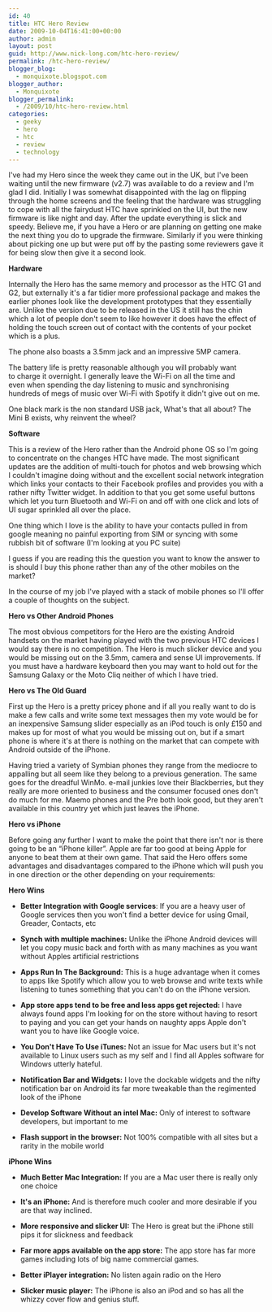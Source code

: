 ```yaml
---
id: 40
title: HTC Hero Review
date: 2009-10-04T16:41:00+00:00
author: admin
layout: post
guid: http://www.nick-long.com/htc-hero-review/
permalink: /htc-hero-review/
blogger_blog:
  - monquixote.blogspot.com
blogger_author:
  - Monquixote
blogger_permalink:
  - /2009/10/htc-hero-review.html
categories:
  - geeky
  - hero
  - htc
  - review
  - technology
---
```

I've had my Hero since the week they came out in the UK, but I've been waiting until the new firmware (v2.7) was available to do a review and I'm glad I did. Initially I was somewhat disappointed with the lag on flipping through the home screens and the feeling that the hardware was struggling to cope with all the fairydust HTC have sprinkled on the UI, but the new firmware is like night and day. After the update everything is slick and speedy. Believe me, if you have a Hero or are planning on getting one make the next thing you do to upgrade the firmware. Similarly if you were thinking about picking one up but were put off by the pasting some reviewers gave it for being slow then give it a second look.

**Hardware**

Internally the Hero has the same memory and processor as the HTC G1 and G2, but externally it's a far tidier more professional package and makes the earlier phones look like the development prototypes that they essentially are. Unlike the version due to be released in the US it still has the chin which a lot of people don't seem to like however it does have the effect of holding the touch screen out of contact with the contents of your pocket which is a plus. 

The phone also boasts a 3.5mm jack and an impressive 5MP camera.

The battery life is pretty reasonable although you will probably want  
to charge it overnight. I generally leave the Wi-Fi on all the time and  
even when spending the day listening to music and synchronising  
hundreds of megs of music over Wi-Fi with Spotify it didn't give out on me. 

One black mark is the non standard USB jack, What's that all about? The Mini B exists, why reinvent the wheel?

**Software**

This is a review of the Hero rather than the Android phone OS so I'm going to concentrate on the changes HTC have made. The most significant updates are the addition of multi-touch for photos and web browsing which I couldn't imagine doing without and the excellent social network integration which links your contacts to their Facebook profiles and provides you with a rather nifty Twitter widget. In addition to that you get some useful buttons which let you turn Bluetooth and Wi-Fi on and off with one click and lots of UI sugar sprinkled all over the place. 

One thing which I love is the ability to have your contacts pulled in from google meaning no painful exporting from SIM or syncing with some rubbish bit of software (I'm looking at you PC suite)

I guess if you are reading this the question you want to know the answer to is should I buy this phone rather than any of the other mobiles on the market?

In the course of my job I've played with a stack of mobile phones so I'll offer a couple of thoughts on the subject.

**Hero vs Other Android Phones**

The most obvious competitors for the Hero are the existing Android handsets on the market having played with the two previous HTC devices I would say there is no competition. The Hero is much slicker device and you would be missing out on the 3.5mm, camera and sense UI improvements. If you must have a hardware keyboard then you may want to hold out for the Samsung Galaxy or the Moto Cliq neither of which I have tried.

**Hero vs The Old Guard**

First up the Hero is a pretty pricey phone and if all you really want to do is make a few calls and write some text messages then my vote would be for an inexpensive Samsung slider especially as an iPod touch is only £150 and makes up for most of what you would be missing out on, but if a smart phone is where it's at there is nothing on the market that can compete with Android outside of the iPhone. 

Having tried a variety of Symbian phones they range from the mediocre to appalling but all seem like they belong to a previous generation. The same goes for the dreadful WinMo. e-mail junkies love their Blackberries, but they really are more oriented to business and the consumer focused ones don't do much for me. Maemo phones and the Pre both look good, but they aren't available in this country yet which just leaves the iPhone.

**Hero vs iPhone**

Before going any further I want to make the point that there isn't nor is there going to be an &#8220;iPhone killer&#8221;. Apple are far too good at being Apple for anyone to beat them at their own game. That said the Hero offers some advantages and disadvantages compared to the iPhone which will push you in one direction or the other depending on your requirements:

**Hero Wins**

  * **Better Integration with Google services**: If you are a heavy user of Google services then you won't find a better device for using Gmail, Greader, Contacts, etc


  * **Synch with multiple machines:** Unlike the iPhone Android devices will let you copy music back and forth with as many machines as you want without Apples artificial restrictions


  * **Apps Run In The Background:** This is a huge advantage when it comes to apps like Spotify which allow you to web browse and write texts while listening to tunes something that you can't do on the iPhone version. 


  * **App store apps tend to be free and less apps get rejected:** I have always found apps I'm looking for on the store without having to resort to paying and you can get your hands on naughty apps Apple don't want you to have like Google voice.


  * **You Don't Have To Use iTunes:** Not an issue for Mac users but it's not available to Linux users such as my self and I find all Apples software for Windows utterly hateful.


  * **Notification Bar and Widgets:** I love the dockable widgets and the nifty notification bar on Android its far more tweakable than the regimented look of the iPhone


  * **Develop Software Without an intel Mac:** Only of interest to software developers, but important to me


  * **Flash support in the browser:** Not 100% compatible with all sites but a rarity in the mobile world</p> 

**iPhone Wins**

  * **Much Better Mac Integration:** If you are a Mac user there is really only one choice</p> 


  * **It's an iPhone:** And is therefore much cooler and more desirable if you are that way inclined.


  * **More responsive and slicker UI:** The Hero is great but the iPhone still pips it for slickness and feedback


  * **Far more apps available on the app store:** The app store has far more games including lots of big name commercial games.


  * **Better iPlayer integration:** No listen again radio on the Hero


  * **Slicker music player:** The iPhone is also an iPod and so has all the whizzy cover flow and genius stuff.